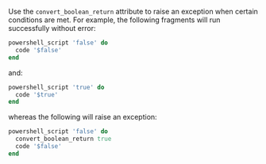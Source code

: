 Use the `convert_boolean_return` attribute to raise an exception when
certain conditions are met. For example, the following fragments will
run successfully without error:

``` ruby
powershell_script 'false' do
  code '$false'
end
```

and:

``` ruby
powershell_script 'true' do
  code '$true'
end
```

whereas the following will raise an exception:

``` ruby
powershell_script 'false' do
  convert_boolean_return true
  code '$false'
end
```